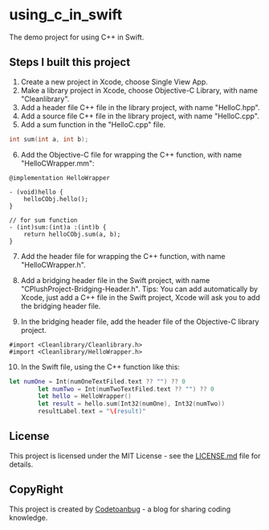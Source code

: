 # using_c_in_swift
The demo project for using C++ in Swift.
## Steps I built this project
1. Create a new project in Xcode, choose Single View App.
2. Make a library project in Xcode, choose Objective-C Library, with name "Cleanlibrary".
3. Add a header file C++ file in the library project, with name "HelloC.hpp".
4. Add a source file C++ file in the library project, with name "HelloC.cpp".
5. Add a sum function in the "HelloC.cpp" file.
```cpp
int sum(int a, int b);
```
6. Add the Objective-C file for wrapping the C++ function, with name "HelloCWrapper.mm":
```objc
@implementation HelloWrapper

- (void)hello {
    helloCObj.hello();
}

// for sum function
- (int)sum:(int)a :(int)b {
    return helloCObj.sum(a, b);
}
```

7. Add the header file for wrapping the C++ function, with name "HelloCWrapper.h".

8. Add a bridging header file in the Swift project, with name "CPlushProject-Bridging-Header.h".
Tips: You can add automatically by Xcode, just add a C++ file in the Swift project, Xcode will ask you to add the bridging header file.
9. In the bridging header file, add the header file of the Objective-C library project.
```objc
#import <Cleanlibrary/Cleanlibrary.h>
#import <Cleanlibrary/HelloWrapper.h>
```

10. In the Swift file, using the C++ function like this:
```swift
let numOne = Int(numOneTextFiled.text ?? "") ?? 0
        let numTwo = Int(numTwoTextFiled.text ?? "") ?? 0
        let hello = HelloWrapper()
        let result = hello.sum(Int32(numOne), Int32(numTwo))
        resultLabel.text = "\(result)"
```

## License
This project is licensed under the MIT License - see the [LICENSE.md](LICENSE.md) file for details.

## CopyRight
This project is created by [Codetoanbug](https://codetoanbug.com) - a blog for sharing coding knowledge.